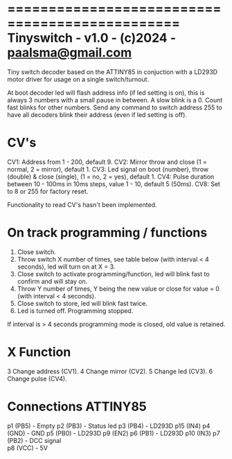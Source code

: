===============================================
Tinyswitch - v1.0 - (c)2024 - paalsma@gmail.com
===============================================

Tiny switch decoder based on the ATTINY85 in conjuction with a LD293D motor driver for 
usage on a single switch/turnout.

At boot decoder led will flash address info (if led setting is on), this is always 3 numbers with 
a small pause in between. A slow blink is a 0. Count fast blinks for other numbers. 
Send any command to switch address 255 to have all decoders blink their address (even if led setting is off).

CV's
====

CV1: Address from 1 - 200, default 9.
CV2: Mirror throw and close (1 = normal, 2 = mirror), default 1.
CV3: Led signal on boot (number), throw (double) & close (single), (1 = no, 2 = yes), default 1.
CV4: Pulse duration between 10 - 100ms in 10ms steps, value 1 - 10, default 5 (50ms).
CV8: Set to 8 or 255 for factory reset.

Functionality to read CV's hasn't been implemented.

On track programming / functions
================================
1) Close switch.
2) Throw switch X number of times, see table below (with interval < 4 seconds), led will turn on at X = 3.
3) Close switch to activate programming/function, led will blink fast to confirm and will stay on.
4) Throw Y number of times, Y being the new value or close for value = 0 (with interval < 4 seconds).
5) Close switch to store, led will blink fast twice.
6) Led is turned off. Programming stopped.

If interval is > 4 seconds programming mode is closed, old value is retained.

X  Function
===========
3  Change address (CV1).
4  Change mirror (CV2).
5  Change led (CV3).
6  Change pulse (CV4). 



Connections ATTINY85
====================
p1 (PB5) - Empty
p2 (PB3) - Status led
p3 (PB4) - LD293D p15 (IN4)
p4 (GND) - GND
p5 (PB0) - LD293D p9 (EN2)
p6 (PB1) - LD293D p10 (IN3)
p7 (PB2) - DCC signal  
p8 (VCC) - 5V
